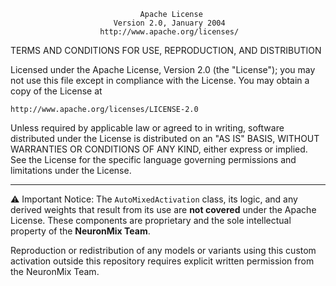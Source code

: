                                  Apache License
                           Version 2.0, January 2004
                        http://www.apache.org/licenses/

TERMS AND CONDITIONS FOR USE, REPRODUCTION, AND DISTRIBUTION

Licensed under the Apache License, Version 2.0 (the "License");
you may not use this file except in compliance with the License.
You may obtain a copy of the License at

    http://www.apache.org/licenses/LICENSE-2.0

Unless required by applicable law or agreed to in writing, software
distributed under the License is distributed on an "AS IS" BASIS,
WITHOUT WARRANTIES OR CONDITIONS OF ANY KIND, either express or implied.
See the License for the specific language governing permissions and
limitations under the License.

---

⚠️ Important Notice:
The `AutoMixedActivation` class, its logic, and any derived weights that result from its use
are **not covered** under the Apache License. These components are proprietary and the sole
intellectual property of the **NeuronMix Team**.

Reproduction or redistribution of any models or variants using this custom activation
outside this repository requires explicit written permission from the NeuronMix Team.
